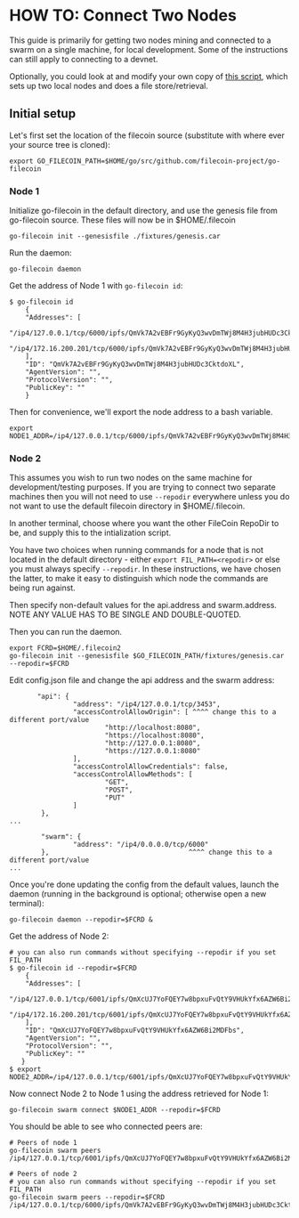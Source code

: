<!---
title: "More HowTos"
weight: 90
pre: "<i class='fas fa-fw fa-ellipsis-h'></i> "
--->

# HOW TO: Connect Two Nodes

This guide is primarily for getting two nodes mining and connected to a swarm on a single machine, for local development. Some of the instructions can still apply to connecting to a devnet.

Optionally, you could look at and modify your own copy of [this script](https://github.com/filecoin-project/go-filecoin/blob/master/functional-tests/retrieval), which sets up two local nodes and does a file store/retrieval.

## Initial setup

Let's first set the location of the filecoin source (substitute with where ever your source tree is cloned):

`export GO_FILECOIN_PATH=$HOME/go/src/github.com/filecoin-project/go-filecoin`

### Node 1

Initialize go-filecoin in the default directory, and use the genesis file from go-filecoin source. These files will now be in $HOME/.filecoin

```
go-filecoin init --genesisfile ./fixtures/genesis.car
```

Run the daemon:
```
go-filecoin daemon
```

Get the address of Node 1 with `go-filecoin id`:
```
$ go-filecoin id
    {
	"Addresses": [
		"/ip4/127.0.0.1/tcp/6000/ipfs/QmVk7A2vEBFr9GyKyQ3wvDmTWj8M4H3jubHUDc3CktdoXL",
		"/ip4/172.16.200.201/tcp/6000/ipfs/QmVk7A2vEBFr9GyKyQ3wvDmTWj8M4H3jubHUDc3CktdoXL"
	],
	"ID": "QmVk7A2vEBFr9GyKyQ3wvDmTWj8M4H3jubHUDc3CktdoXL",
	"AgentVersion": "",
	"ProtocolVersion": "",
	"PublicKey": ""
    }
```

Then for convenience, we'll export the node address to a bash variable.
```
export NODE1_ADDR=/ip4/127.0.0.1/tcp/6000/ipfs/QmVk7A2vEBFr9GyKyQ3wvDmTWj8M4H3jubHUDc3CktdoXL    
```

### Node 2
This assumes you wish to run two nodes on the same machine for development/testing purposes. If you are trying to connect two separate machines then you will not need to use `--repodir` everywhere unless you do not want to use the default filecoin directory in $HOME/.filecoin.

In another terminal, choose where you want the other FileCoin RepoDir to be, and supply this to the intialization script.

You have two choices when running commands for a node that is not located in the default directory - either `export FIL_PATH=<repodir>` or else you must always specify `--repodir`. In these instructions, we have chosen the latter, to make it easy to distinguish which node the commands are being run against.

Then specify non-default values for the api.address and swarm.address. NOTE ANY VALUE HAS TO BE SINGLE AND DOUBLE-QUOTED.

Then you can run the daemon.

```
export FCRD=$HOME/.filecoin2
go-filecoin init --genesisfile $GO_FILECOIN_PATH/fixtures/genesis.car --repodir=$FCRD
```

Edit config.json file and change the api address and the swarm address:
```
       "api": {                                                                                                                                                            
                "address": "/ip4/127.0.0.1/tcp/3453",                                                                                                                       
                "accessControlAllowOrigin": [ ^^^^ change this to a different port/value                                                                                                                              
                        "http://localhost:8080",                                                                                                                            
                        "https://localhost:8080",                                                                                                                           
                        "http://127.0.0.1:8080",                                                                                                                            
                        "https://127.0.0.1:8080"                                                                                                                            
                ],                                                                                                                                                          
                "accessControlAllowCredentials": false,                                                                                                                     
                "accessControlAllowMethods": [                                                                                                                              
                        "GET",                                                                                                                                              
                        "POST",                                                                                                                                             
                        "PUT"                                                                                                                                               
                ]                                                                                                                                                           
        },
...                                                                                 

        "swarm": {                                                                                                                                                          
                "address": "/ip4/0.0.0.0/tcp/6000"                                                                                                                          
        },                                   ^^^^ change this to a different port/value                                                   
...
```

Once you're done updating the config from the default values, launch the daemon (running in the background is optional; otherwise open a new terminal):

```
go-filecoin daemon --repodir=$FCRD &
```

Get the address of Node 2:

```
# you can also run commands without specifying --repodir if you set FIL_PATH
$ go-filecoin id --repodir=$FCRD
    {
   	"Addresses": [
   		"/ip4/127.0.0.1/tcp/6001/ipfs/QmXcUJ7YoFQEY7w8bpxuFvQtY9VHUkYfx6AZW6Bi2MDFbs",
   		"/ip4/172.16.200.201/tcp/6001/ipfs/QmXcUJ7YoFQEY7w8bpxuFvQtY9VHUkYfx6AZW6Bi2MDFbs"
   	],
   	"ID": "QmXcUJ7YoFQEY7w8bpxuFvQtY9VHUkYfx6AZW6Bi2MDFbs",
   	"AgentVersion": "",
   	"ProtocolVersion": "",
   	"PublicKey": ""
   }
$ export NODE2_ADDR=/ip4/127.0.0.1/tcp/6001/ipfs/QmXcUJ7YoFQEY7w8bpxuFvQtY9VHUkYfx6AZW6Bi2MDFbs    
```

Now connect Node 2 to Node 1 using the address retrieved for Node 1:

```
go-filecoin swarm connect $NODE1_ADDR --repodir=$FCRD
```

You should be able to see who connected peers are:

```
# Peers of node 1
go-filecoin swarm peers
/ip4/127.0.0.1/tcp/6001/ipfs/QmXcUJ7YoFQEY7w8bpxuFvQtY9VHUkYfx6AZW6Bi2MDFbs

# Peers of node 2
# you can also run commands without specifying --repodir if you set FIL_PATH
go-filecoin swarm peers --repodir=$FCRD
/ip4/127.0.0.1/tcp/6000/ipfs/QmVk7A2vEBFr9GyKyQ3wvDmTWj8M4H3jubHUDc3CktdoXL
```
